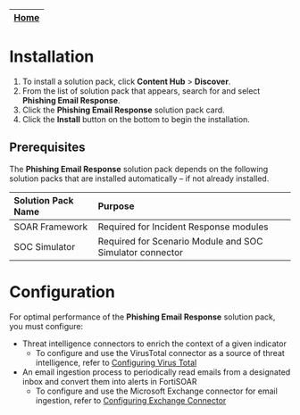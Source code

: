 | [Home](../README.md) |
|----------------------|
# Installation

1. To install a solution pack, click **Content Hub** > **Discover**.   
2. From the list of solution pack that appears, search for and select **Phishing Email Response**.    
3. Click the **Phishing Email Response** solution pack card.   
4. Click the **Install** button on the bottom to begin the installation.

## Prerequisites

The **Phishing Email Response** solution pack depends on the following solution packs that are installed automatically &ndash; if not already installed.

| Solution Pack Name | Purpose                                                  |
|:-------------------|:---------------------------------------------------------|
| SOAR Framework     | Required for Incident Response modules                   |
| SOC Simulator      | Required for Scenario Module and SOC Simulator connector |

# Configuration

For optimal performance of the **Phishing Email Response** solution pack, you must configure:

- Threat intelligence connectors to enrich the context of a given indicator
    - To configure and use the VirusTotal connector as a source of threat intelligence, refer to [Configuring Virus Total](https://docs.fortinet.com/document/fortisoar/2.1.0/virustotal/166/virustotal-v2-1-0#Configuration_parameters)
- An email ingestion process to periodically read emails from a designated inbox and convert them into alerts in FortiSOAR
    - To configure and use the Microsoft Exchange connector for email ingestion, refer to [Configuring Exchange Connector](https://docs.fortinet.com/document/fortisoar/3.4.0/exchange/1/exchange-v3-4-0#Configuring_the_connector)